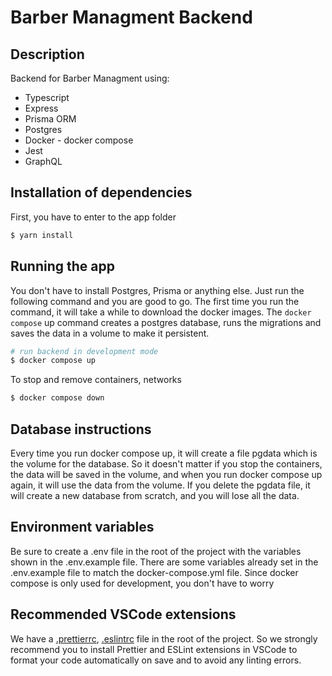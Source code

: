 # Barber Managment Backend

## Description

Backend for Barber Managment using:

- Typescript
- Express
- Prisma ORM
- Postgres
- Docker - docker compose
- Jest
- GraphQL

## Installation of dependencies

First, you have to enter to the app folder

```bash
$ yarn install
```

## Running the app

You don't have to install Postgres, Prisma or anything else. Just run the following command and you are good to go.
The first time you run the command, it will take a while to download the docker images.
The `docker compose` up command creates a postgres database, runs the migrations and saves the data in a volume to make it persistent.

```bash
# run backend in development mode
$ docker compose up
```

To stop and remove containers, networks

```bash
$ docker compose down
```

## Database instructions

Every time you run docker compose up, it will create a file pgdata which is the volume for the database. So it doesn't matter if you stop the containers, the data will be saved in the volume, and when you run docker compose up again, it will use the data from the volume. If you delete the pgdata file, it will create a new database from scratch, and you will lose all the data.

## Environment variables

Be sure to create a .env file in the root of the project with the variables shown in the .env.example file. There are some variables already set in the .env.example file to match the docker-compose.yml file. Since docker compose is only used for development, you don't have to worry

## Recommended VSCode extensions

We have a [.prettierrc](https://marketplace.visualstudio.com/items?itemName=esbenp.prettier-vscode), [.eslintrc](https://marketplace.visualstudio.com/items?itemName=dbaeumer.vscode-eslint) file in the root of the project. So we strongly recommend you to install Prettier and ESLint extensions in VSCode to format your code automatically on save and to avoid any linting errors.
